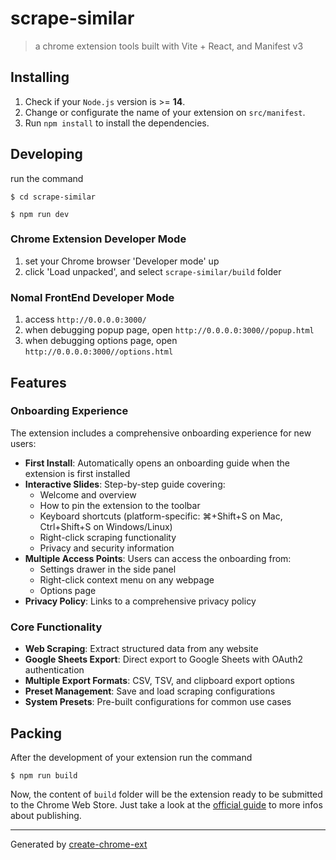 # scrape-similar

> a chrome extension tools built with Vite + React, and Manifest v3

## Installing

1. Check if your `Node.js` version is >= **14**.
2. Change or configurate the name of your extension on `src/manifest`.
3. Run `npm install` to install the dependencies.

## Developing

run the command

```shell
$ cd scrape-similar

$ npm run dev
```

### Chrome Extension Developer Mode

1. set your Chrome browser 'Developer mode' up
2. click 'Load unpacked', and select `scrape-similar/build` folder

### Nomal FrontEnd Developer Mode

1. access `http://0.0.0.0:3000/`
2. when debugging popup page, open `http://0.0.0.0:3000//popup.html`
3. when debugging options page, open `http://0.0.0.0:3000//options.html`

## Features

### Onboarding Experience

The extension includes a comprehensive onboarding experience for new users:

- **First Install**: Automatically opens an onboarding guide when the extension is first installed
- **Interactive Slides**: Step-by-step guide covering:
  - Welcome and overview
  - How to pin the extension to the toolbar
  - Keyboard shortcuts (platform-specific: ⌘+Shift+S on Mac, Ctrl+Shift+S on Windows/Linux)
  - Right-click scraping functionality
  - Privacy and security information
- **Multiple Access Points**: Users can access the onboarding from:
  - Settings drawer in the side panel
  - Right-click context menu on any webpage
  - Options page
- **Privacy Policy**: Links to a comprehensive privacy policy

### Core Functionality

- **Web Scraping**: Extract structured data from any website
- **Google Sheets Export**: Direct export to Google Sheets with OAuth2 authentication
- **Multiple Export Formats**: CSV, TSV, and clipboard export options
- **Preset Management**: Save and load scraping configurations
- **System Presets**: Pre-built configurations for common use cases

## Packing

After the development of your extension run the command

```shell
$ npm run build
```

Now, the content of `build` folder will be the extension ready to be submitted to the Chrome Web Store. Just take a look at the [official guide](https://developer.chrome.com/webstore/publish) to more infos about publishing.

---

Generated by [create-chrome-ext](https://github.com/guocaoyi/create-chrome-ext)
